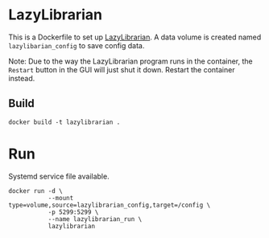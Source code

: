 # LazyLibrarian

This is a Dockerfile to set up [LazyLibrarian][1]. A data volume is created
named `lazylibarian_config` to save config data.

Note: Due to the way the LazyLibrarian program runs in the container, the
`Restart` button in the GUI will just shut it down. Restart the container
instead.

## Build

    docker build -t lazylibrarian .
 
# Run

Systemd service file available.

    docker run -d \
               --mount type=volume,source=lazylibrarian_config,target=/config \
               -p 5299:5299 \
               --name lazylibrarian_run \
               lazylibrarian


[1]: https://github.com/DobyTang/LazyLibrarian "LazyLibrarian"
